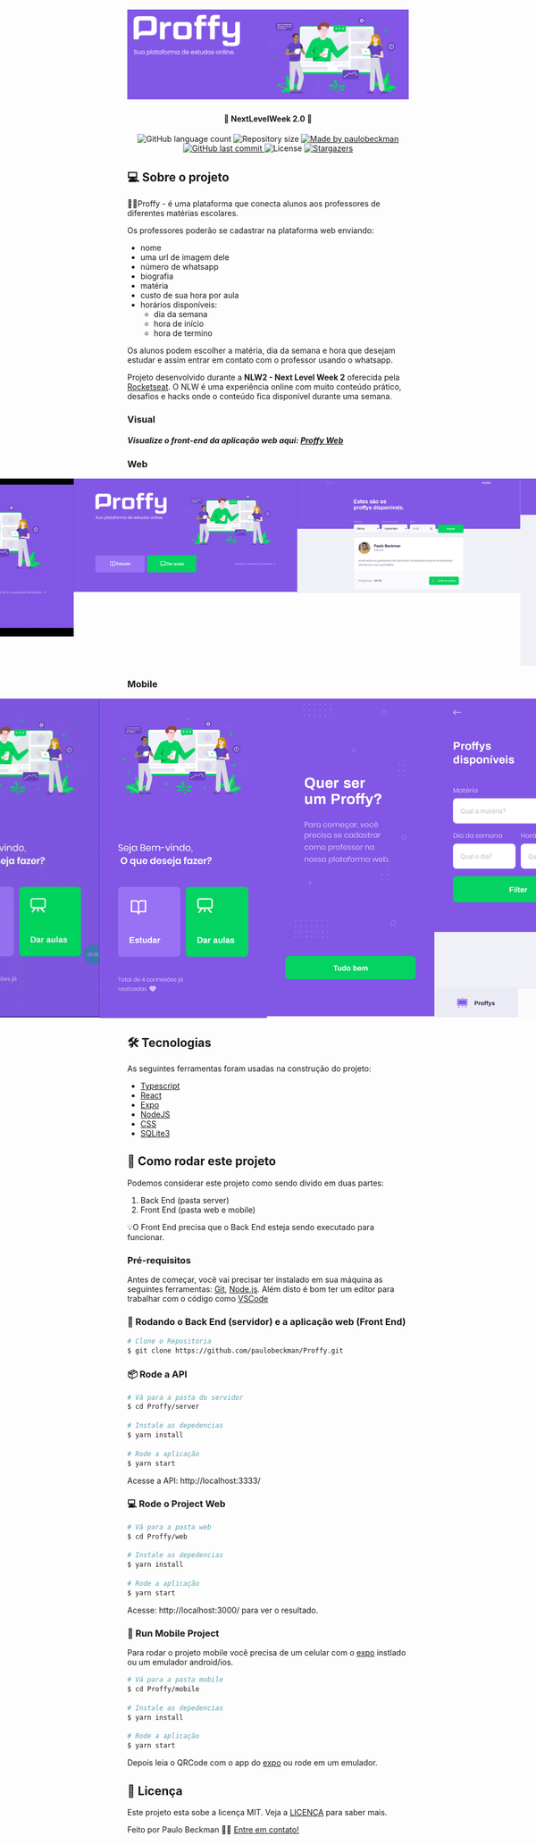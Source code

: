 <h1 align="center">
    <img alt="NextLevelWeek2" title="#NextLevelWeek2" src="./github-assets/banner.png" />
</h1>

<h4 align="center"> 
	🚀 NextLevelWeek 2.0 🚀
</h4>
  
<p align="center">
  <img alt="GitHub language count" src="https://img.shields.io/github/languages/count/paulobeckman/Proffy?color=%2304D361">
  
  <img alt="Repository size" src="https://img.shields.io/github/repo-size/paulobeckman/Proffy">
  
  <a href="https://www.linkedin.com/in/paulobeckman/">
    <img alt="Made by paulobeckman" src="https://img.shields.io/badge/made%20by-paulobeckman-%2304D361">
  </a>
	
  
  <a href="https://github.com/paulobeckman/Proffy/commits/master">
    <img alt="GitHub last commit" src="https://img.shields.io/github/last-commit/paulobeckman/Proffy">
  </a>

  <img alt="License" src="https://img.shields.io/badge/license-MIT-brightgreen">
   <a href="https://github.com/paulobeckman/Proffy/stargazers">
    <img alt="Stargazers" src="https://img.shields.io/github/stars/paulobeckman/Proffy?style=social">
  </a>
</p>


## 💻 Sobre o projeto

🧑‍🏫Proffy - é uma plataforma que conecta alunos aos professores de diferentes matérias escolares.

Os professores poderão se cadastrar na plataforma web enviando:
- nome
- uma url de imagem dele 
- número de whatsapp
- biografia
- matéria
- custo de sua hora por aula
- horários disponíveis:
  - dia da semana 
  - hora de início
  - hora de termino

Os alunos podem escolher a matéria, dia da semana e hora que desejam estudar e assim entrar em contato com o professor usando o whatsapp.
 
Projeto desenvolvido durante a **NLW2 - Next Level Week 2** oferecida pela [Rocketseat][rs].
O NLW é uma experiência online com muito conteúdo prático, desafios e hacks onde o conteúdo fica disponível durante uma semana.



### Visual

##### Visualize o front-end da aplicação web aqui: [Proffy Web](https://proffyclass.netlify.app/)


### Web



<p align="center" style="display: flex; align-items: flex-start; justify-content: center;">
	
  <img alt="NextLevelWeek2" title="#NextLevelWeek2" src="./github-assets/Proffy.gif" width="800px">	
		
  <img alt="NextLevelWeek2" title="#NextLevelWeek2" src="./github-assets/pagina1.png" width="400px">

  <img alt="NextLevelWeek2" title="#NextLevelWeek2" src="./github-assets/pagina2.png" width="400px">

  <img alt="NextLevelWeek2" title="#NextLevelWeek2" src="./github-assets/pagina3.png" width="400px">
</p>


### Mobile

<p align="center" style="display: flex; align-items: flex-start; justify-content: center;">
	
  <img alt="NextLevelWeek2" title="#NextLevelWeek2" src="./github-assets/Proffy2.gif" width="295px">	
		
  <img alt="NextLevelWeek2" title="#NextLevelWeek2" src="./github-assets/pagina4.png" width="300px">

  <img alt="NextLevelWeek2" title="#NextLevelWeek2" src="./github-assets/pagina5.png" width="300px">

  <img alt="NextLevelWeek2" title="#NextLevelWeek2" src="./github-assets/pagina6.png" width="300px">
</p>

## 🛠 Tecnologias

As seguintes ferramentas foram usadas na construção do projeto:

- [Typescript][ts]
- [React][react]
- [Expo][expo]
- [NodeJS][nodejs]
- [CSS][CSS]
- [SQLite3][SQLite]



## 🚀 Como rodar este projeto

Podemos considerar este projeto como sendo divido em duas partes:
1. Back End (pasta server) 
2. Front End (pasta web e mobile)

💡O Front End precisa que o Back End esteja sendo executado para funcionar.

### Pré-requisitos

Antes de começar, você vai precisar ter instalado em sua máquina as seguintes ferramentas:
[Git](https://git-scm.com), [Node.js][nodejs]. 
Além disto é bom ter um editor para trabalhar com o código como [VSCode][vscode]

### 🎲 Rodando o Back End (servidor) e a aplicação web (Front End)

```bash
# Clone o Repositoria
$ git clone https://github.com/paulobeckman/Proffy.git
```

### 📦 Rode a API

```bash
# Vá para a pasta do servidor
$ cd Proffy/server

# Instale as depedencias
$ yarn install

# Rode a aplicação
$ yarn start
```
Acesse a API: http://localhost:3333/

### 💻 Rode o Project Web

```bash
# Vá para a pasta web
$ cd Proffy/web

# Instale as depedencias
$ yarn install

# Rode a aplicação
$ yarn start
```
Acesse: http://localhost:3000/ para ver o resultado.

### 📱 Run Mobile Project
Para rodar o projeto mobile você precisa de um celular com o [expo](https://play.google.com/store/apps/details?id=host.exp.exponent) instlado ou um emulador android/ios.

```bash
# Vá para a pasta mobile
$ cd Proffy/mobile

# Instale as depedencias
$ yarn install

# Rode a aplicação
$ yarn start
```
Depois leia o QRCode com o app do [expo](https://play.google.com/store/apps/details?id=host.exp.exponent) ou rode em um emulador.


## 📝 Licença

Este projeto esta sobe a licença MIT. Veja a [LICENÇA](license) para saber mais.

Feito por Paulo Beckman 👋🏽 [Entre em contato!](https://www.linkedin.com/in/paulo-beckman/)

[nodejs]: https://nodejs.org/
[yarn]: https://yarnpkg.com/
[vscode]: https://code.visualstudio.com/
[license]: https://opensource.org/licenses/MIT
[rs]: https://rocketseat.com.br>
[CSS]: https://developer.mozilla.org/pt-BR/docs/Web/CSS
[SQLite]: https://www.sqlitetutorial.net/sqlite-nodejs/
[ts]: https://www.typescriptlang.org/
[react]: https://reactjs.org/
[expo]: https://expo.io/
